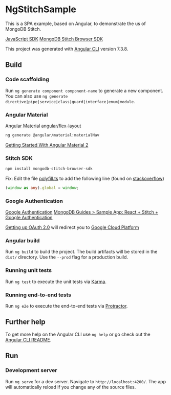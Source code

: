 # NgStitchSample

This is a SPA example, based on Angular, to demonstrate the us of MongoDB Stitch.

[JavaScript SDK](https://docs.mongodb.com/stitch/procedures/init-stitchclient/) [MongoDB Stitch Browser SDK](https://docs.mongodb.com/stitch-sdks/js/4/index.html)

This project was generated with [Angular CLI](https://github.com/angular/angular-cli) version 7.3.8.

## Build

### Code scaffolding

Run `ng generate component component-name` to generate a new component. You can also use `ng generate directive|pipe|service|class|guard|interface|enum|module`.

### Angular Material

[Angular Material](https://material.angular.io/) [angular/flex-layout](https://github.com/angular/flex-layout)

```bash
ng generate @angular/material:materialNav
```

[Getting Started With Angular Material 2](https://alligator.io/angular/angular-material-2/)

### Stitch SDK

```bash
npm install mongodb-stitch-browser-sdk
```

Fix: Edit the file [polyfill.ts](src/polyfill.ts) to add the following line (found on [stackoverflow](https://stackoverflow.com/questions/55667430/mongodb-stitch-in-angular-7-application))

```ts
(window as any).global = window;
```

### Google Authentication

[Google Authentication](https://docs.mongodb.com/stitch/authentication/google/) [MongoDB Guides > Sample App: React + Stitch + Google Authentication](https://docs.mongodb.com/guides/stitch/react_googleauth/)

[Getting up OAuth 2.0](https://support.google.com/cloud/answer/6158849?hl=en) will redirect you to [Google Cloud Platform](https://console.cloud.google.com/getting-started)

### Angular build

Run `ng build` to build the project. The build artifacts will be stored in the `dist/` directory. Use the `--prod` flag for a production build.

### Running unit tests

Run `ng test` to execute the unit tests via [Karma](https://karma-runner.github.io).

### Running end-to-end tests

Run `ng e2e` to execute the end-to-end tests via [Protractor](http://www.protractortest.org/).

## Further help

To get more help on the Angular CLI use `ng help` or go check out the [Angular CLI README](https://github.com/angular/angular-cli/blob/master/README.md).

## Run

### Development server

Run `ng serve` for a dev server. Navigate to `http://localhost:4200/`. The app will automatically reload if you change any of the source files.
